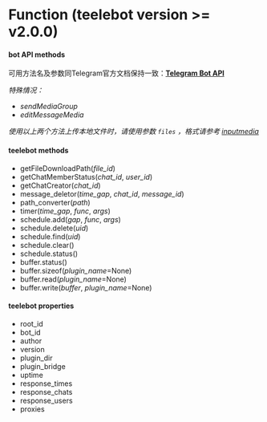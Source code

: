 # Function (teelebot version >= v2.0.0)

#### bot API methods

可用方法名及参数同Telegram官方文档保持一致：[**Telegram Bot API**](https://core.telegram.org/bots/api)



*特殊情况：*

* *sendMediaGroup*
* *editMessageMedia*

*使用以上两个方法上传本地文件时，请使用参数 `files` ，格式请参考 [inputmedia](https://core.telegram.org/bots/api#inputmedia)*



#### teelebot methods

*  getFileDownloadPath(*file_id*)
*  getChatMemberStatus(*chat_id*, *user_id*)
*  getChatCreator(*chat_id*)
*  message_deletor(*time_gap*, *chat_id*, *message_id*)
*  path_converter(*path*)
*  timer(*time_gap*, *func*, *args*)
*  schedule.add(*gap*, *func*, *args*)
*  schedule.delete(*uid*)
*  schedule.find(*uid*)
*  schedule.clear()
*  schedule.status()
*  buffer.status()
*  buffer.sizeof(*plugin_name*=None)
*  buffer.read(*plugin_name*=None)
*  buffer.write(*buffer*, *plugin_name*=None)



#### teelebot properties

*  root_id
*  bot_id
*  author
*  version
*  plugin_dir
*  plugin_bridge
*  uptime
*  response_times
*  response_chats 
*  response_users
*  proxies



